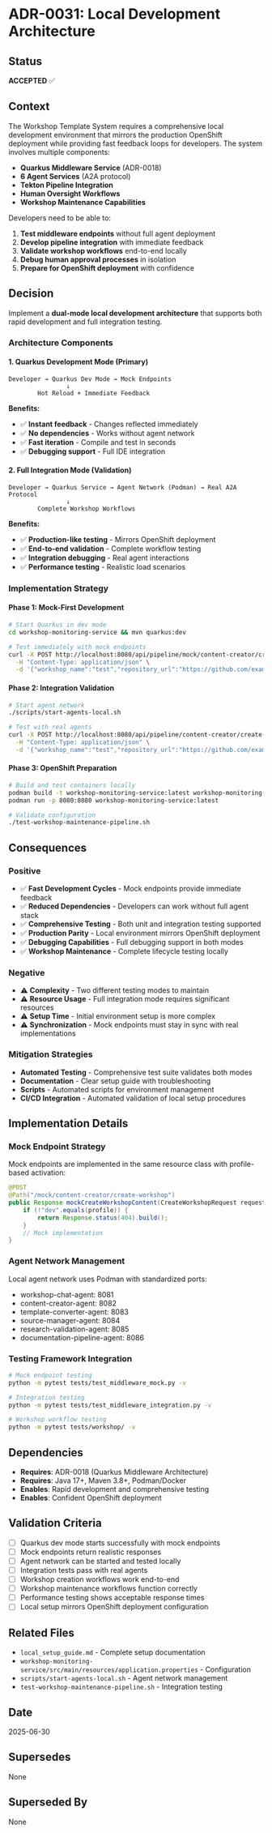# ADR-0031: Local Development Architecture

## Status
**ACCEPTED** ✅

## Context
The Workshop Template System requires a comprehensive local development environment that mirrors the production OpenShift deployment while providing fast feedback loops for developers. The system involves multiple components:

- **Quarkus Middleware Service** (ADR-0018)
- **6 Agent Services** (A2A protocol)
- **Tekton Pipeline Integration**
- **Human Oversight Workflows**
- **Workshop Maintenance Capabilities**

Developers need to be able to:
1. **Test middleware endpoints** without full agent deployment
2. **Develop pipeline integration** with immediate feedback
3. **Validate workshop workflows** end-to-end locally
4. **Debug human approval processes** in isolation
5. **Prepare for OpenShift deployment** with confidence

## Decision
Implement a **dual-mode local development architecture** that supports both rapid development and full integration testing.

### Architecture Components

#### 1. **Quarkus Development Mode (Primary)**
```
Developer → Quarkus Dev Mode → Mock Endpoints
                ↓
        Hot Reload + Immediate Feedback
```

**Benefits:**
- ✅ **Instant feedback** - Changes reflected immediately
- ✅ **No dependencies** - Works without agent network
- ✅ **Fast iteration** - Compile and test in seconds
- ✅ **Debugging support** - Full IDE integration

#### 2. **Full Integration Mode (Validation)**
```
Developer → Quarkus Service → Agent Network (Podman) → Real A2A Protocol
                ↓
        Complete Workshop Workflows
```

**Benefits:**
- ✅ **Production-like testing** - Mirrors OpenShift deployment
- ✅ **End-to-end validation** - Complete workflow testing
- ✅ **Integration debugging** - Real agent interactions
- ✅ **Performance testing** - Realistic load scenarios

### Implementation Strategy

#### Phase 1: Mock-First Development
```bash
# Start Quarkus in dev mode
cd workshop-monitoring-service && mvn quarkus:dev

# Test immediately with mock endpoints
curl -X POST http://localhost:8080/api/pipeline/mock/content-creator/create-workshop \
  -H "Content-Type: application/json" \
  -d '{"workshop_name":"test","repository_url":"https://github.com/example/repo"}'
```

#### Phase 2: Integration Validation
```bash
# Start agent network
./scripts/start-agents-local.sh

# Test with real agents
curl -X POST http://localhost:8080/api/pipeline/content-creator/create-workshop \
  -H "Content-Type: application/json" \
  -d '{"workshop_name":"test","repository_url":"https://github.com/example/repo"}'
```

#### Phase 3: OpenShift Preparation
```bash
# Build and test containers locally
podman build -t workshop-monitoring-service:latest workshop-monitoring-service/
podman run -p 8080:8080 workshop-monitoring-service:latest

# Validate configuration
./test-workshop-maintenance-pipeline.sh
```

## Consequences

### Positive
- ✅ **Fast Development Cycles** - Mock endpoints provide immediate feedback
- ✅ **Reduced Dependencies** - Developers can work without full agent stack
- ✅ **Comprehensive Testing** - Both unit and integration testing supported
- ✅ **Production Parity** - Local environment mirrors OpenShift deployment
- ✅ **Debugging Capabilities** - Full debugging support in both modes
- ✅ **Workshop Maintenance** - Complete lifecycle testing locally

### Negative
- ⚠️ **Complexity** - Two different testing modes to maintain
- ⚠️ **Resource Usage** - Full integration mode requires significant resources
- ⚠️ **Setup Time** - Initial environment setup is more complex
- ⚠️ **Synchronization** - Mock endpoints must stay in sync with real implementations

### Mitigation Strategies
- **Automated Testing** - Comprehensive test suite validates both modes
- **Documentation** - Clear setup guide with troubleshooting
- **Scripts** - Automated scripts for environment management
- **CI/CD Integration** - Automated validation of local setup procedures

## Implementation Details

### Mock Endpoint Strategy
Mock endpoints are implemented in the same resource class with profile-based activation:

```java
@POST
@Path("/mock/content-creator/create-workshop")
public Response mockCreateWorkshopContent(CreateWorkshopRequest request) {
    if (!"dev".equals(profile)) {
        return Response.status(404).build();
    }
    // Mock implementation
}
```

### Agent Network Management
Local agent network uses Podman with standardized ports:
- workshop-chat-agent: 8081
- content-creator-agent: 8082
- template-converter-agent: 8083
- source-manager-agent: 8084
- research-validation-agent: 8085
- documentation-pipeline-agent: 8086

### Testing Framework Integration
```bash
# Mock endpoint testing
python -m pytest tests/test_middleware_mock.py -v

# Integration testing
python -m pytest tests/test_middleware_integration.py -v

# Workshop workflow testing
python -m pytest tests/workshop/ -v
```

## Dependencies
- **Requires**: ADR-0018 (Quarkus Middleware Architecture)
- **Requires**: Java 17+, Maven 3.8+, Podman/Docker
- **Enables**: Rapid development and comprehensive testing
- **Enables**: Confident OpenShift deployment

## Validation Criteria
- [ ] Quarkus dev mode starts successfully with mock endpoints
- [ ] Mock endpoints return realistic responses
- [ ] Agent network can be started and tested locally
- [ ] Integration tests pass with real agents
- [ ] Workshop creation workflows work end-to-end
- [ ] Workshop maintenance workflows function correctly
- [ ] Performance testing shows acceptable response times
- [ ] Local setup mirrors OpenShift deployment configuration

## Related Files
- `local_setup_guide.md` - Complete setup documentation
- `workshop-monitoring-service/src/main/resources/application.properties` - Configuration
- `scripts/start-agents-local.sh` - Agent network management
- `test-workshop-maintenance-pipeline.sh` - Integration testing

## Date
2025-06-30

## Supersedes
None

## Superseded By
None
